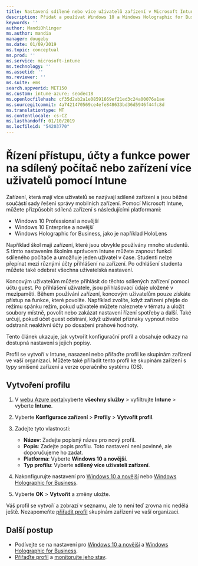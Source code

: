 ```yaml
---
title: Nastavení sdílené nebo více uživatelů zařízení v Microsoft Intune – Azure | Dokumentace Microsoftu
description: Přidat a používat Windows 10 a Windows Holographic for Business zařízení, která jsou sdílená nebo použít víc uživatelů v Microsoft Intune. Zobrazit seznam všech nastavení a co dělají na zařízeních, včetně Microsoft HoloLens. Řídit účty hostů, Správa účtů a odstranit neaktivní účty, povolit nebo zakázat ukládání do místního úložiště, nastavení napájení a režimu spánku možnosti, vyberte při aktualizace jsou nainstalovány a používat zařízení v prostředí education v profilu konfigurace zařízení.
keywords: ''
author: MandiOhlinger
ms.author: mandia
manager: dougeby
ms.date: 01/09/2019
ms.topic: conceptual
ms.prod: ''
ms.service: microsoft-intune
ms.technology: ''
ms.assetid: ''
ms.reviewer: ''
ms.suite: ems
search.appverid: MET150
ms.custom: intune-azure; seodec18
ms.openlocfilehash: cf35d2ab2a1e08591669ef21ed3c24a00076a1ae
ms.sourcegitcommit: 4a7421470569ce4efe848633bd36d5946f44fc8d
ms.translationtype: MT
ms.contentlocale: cs-CZ
ms.lasthandoff: 01/10/2019
ms.locfileid: "54203770"
---
```

# <a name="control-access-accounts-and-power-features-on-shared-pc-or-multi-user-devices-using-intune"></a>Řízení přístupu, účty a funkce power na sdílený počítač nebo zařízení více uživatelů pomocí Intune

Zařízení, která mají více uživatelů se nazývají sdílené zařízení a jsou běžné součástí sady řešení správy mobilních zařízení. Pomocí Microsoft Intune, můžete přizpůsobit sdílená zařízení s následujícími platformami:

- Windows 10 Professional a novější
- Windows 10 Enterprise a novější
- Windows Holographic for Business, jako je například HoloLens

Například škol mají zařízení, které jsou obvykle používány mnoho studentů. S tímto nastavením školním správcem Intune můžete zapnout funkci sdíleného počítače a umožňuje jeden uživatel v čase. Studenti nelze přepínat mezi různými účty přihlášení na zařízení. Po odhlášení studenta můžete také odebrat všechna uživatelská nastavení.

Koncovým uživatelům můžete přihlásit do těchto sdílených zařízení pomocí účtu guest. Po přihlášení uživatele, jsou přihlašovací údaje uložené v mezipaměti. Během používání zařízení, koncovým uživatelům pouze získáte přístup na funkce, které povolíte. Například zvolíte, když zařízení přejde do režimu spánku režim, pokud uživatelé můžete naleznete v tématu a uložit soubory místně, povolit nebo zakázat nastavení řízení spotřeby a další. Také určují, pokud účet guest odstraní, když uživatel příznaky vypnout nebo odstranit neaktivní účty po dosažení prahové hodnoty.

Tento článek ukazuje, jak vytvořit konfigurační profil a obsahuje odkazy na dostupná nastavení s jejich popisy.

Profil se vytvoří v Intune, nasazení nebo přiřaďte profil ke skupinám zařízení ve vaší organizaci. Můžete také přiřadit tento profil ke skupinám zařízení s typy smíšené zařízení a verze operačního systému (OS).

## <a name="create-the-profile"></a>Vytvoření profilu

1. V [webu Azure portal](https://portal.azure.com)vyberte **všechny služby** > vyfiltrujte **Intune** > vyberte **Intune**.
2. Vyberte **Konfigurace zařízení** > **Profily** > **Vytvořit profil**.
3. Zadejte tyto vlastnosti:

   - **Název**: Zadejte popisný název pro nový profil.
   - **Popis**: Zadejte popis profilu. Toto nastavení není povinné, ale doporučujeme ho zadat.
   - **Platforma**: Vyberte **Windows 10 a novější**.
   - **Typ profilu**: Vyberte **sdílený více uživateli zařízení**.

4. Nakonfigurujte nastavení pro [Windows 10 a novější](shared-user-device-settings-windows.md) nebo [Windows Holographic for Business](shared-user-device-settings-windows-holographic.md).

5. Vyberte **OK** > **Vytvořit** a změny uložte.

Váš profil se vytvoří a zobrazí v seznamu, ale to není teď zrovna nic nedělá ještě. Nezapomeňte [přiřadit profil](device-profile-assign.md) skupinám zařízení ve vaší organizaci.

## <a name="next-steps"></a>Další postup

- Podívejte se na nastavení pro [Windows 10 a novější](shared-user-device-settings-windows.md) a [Windows Holographic for Business](shared-user-device-settings-windows-holographic.md).
- [Přiřaďte profil](device-profile-assign.md) a [monitorujte jeho stav](device-profile-monitor.md).